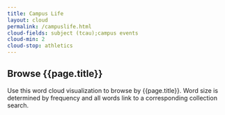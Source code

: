 ```yaml
---
title: Campus Life
layout: cloud
permalink: /campuslife.html
cloud-fields: subject (tcau);campus events
cloud-min: 2
cloud-stop: athletics
---
```


## Browse {{page.title}}

Use this word cloud visualization to browse by {{page.title}}.
Word size is determined by frequency and all words link to a corresponding collection search.
